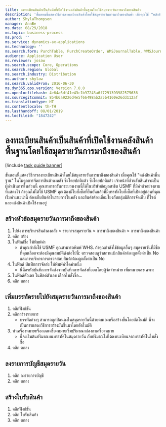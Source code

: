 ```yaml
---
title: ลงทะเบียนสินค้าเป็นสินค้าที่เปิดใช้งานคลังสินค้าพื้นฐานโดยใช้สมุดรายวันการมาถึงของสินค้า
description: 'ขั้นตอนนี้แสดงวิธีการลงทะเบียนสินค้าโดยใช้สมุดรายวันการมาถึงของสินค้า เมื่อคุณใช้ "คลังสินค้าพื้นฐาน" ในโมดูลการจัดการสินค้าคงคลัง ซึ่งโดยปกติแล้ว '
author: ShylaThompson
manager: AnnBe
ms.date: 08/29/2018
ms.topic: business-process
ms.prod: ''
ms.service: dynamics-ax-applications
ms.technology: ''
ms.search.form: PurchTable, PurchCreateOrder, WMSJournalTable, WMSJournalCreate, PurchEditLines
audience: Application User
ms.reviewer: josaw
ms.search.scope: Core, Operations
ms.search.region: Global
ms.search.industry: Distribution
ms.author: shylaw
ms.search.validFrom: 2016-06-30
ms.dyn365.ops.version: Version 7.0.0
ms.openlocfilehash: 4e64a6df41e43c1b97243a6f7291393982575636
ms.sourcegitcommit: 8b4b6a9226d4e5f66498ab2a5b4160e26dd112af
ms.translationtype: HT
ms.contentlocale: th-TH
ms.lasthandoff: 08/01/2019
ms.locfileid: "1847242"
---
```

# <a name="register-items-for-a-basic-warehousing-enabled-item-using-an-item-an-item-arrival-journal"></a>ลงทะเบียนสินค้าเป็นสินค้าที่เปิดใช้งานคลังสินค้าพื้นฐานโดยใช้สมุดรายวันการมาถึงของสินค้า

[!include [task guide banner](../../includes/task-guide-banner.md)]

ขั้นตอนนี้แสดงวิธีการลงทะเบียนสินค้าโดยใช้สมุดรายวันการมาถึงของสินค้า เมื่อคุณใช้ "คลังสินค้าพื้นฐาน" ในโมดูลการจัดการสินค้าคงคลัง ซึ่งโดยปกติแล้ว  ซึ่งโดยปกติแล้ว เจ้าหน้าที่ส่วนรับสินค้าจะเป็นผู้ดำเนินการในส่วนนี้ คุณสามารถรันกระบวนงานนี้ได้ในบริษัทข้อมูลสาธิต USMF ที่มีค่าตัวอย่างตามที่แสดงไว้  ถ้าคุณไม่ได้ใช้ USMF คุณต้องมีใบสั่งซื้อที่ยืนยันแล้วที่มีบรรทัดใบสั่งซื้อที่เปิดอยู่ก่อนที่คุณเริ่มคำแนะนำนี้ ต้องเก็บสินค้าในรายการในคลัง และสินค้าต้องเชื่อมโยงกับกลุ่มมิติการจัดเก็บ ที่ไซต์และคลังสินค้าเปิดใช้งานอยู่


## <a name="create-item-arrival-journal-header"></a>สร้างหัวข้อสมุดรายวันการมาถึงของสินค้า
1. ไปยัง การบริหารสินค้าคงคลัง > รายการสมุดรายวัน > การมาถึงของสินค้า > การมาถึงของสินค้า
2. คลิก สร้าง
3. ในฟิลด์ชื่อ ให้พิมพ์ค่า 
    * ถ้าคุณกำลังใช้ USMF คุณสามารถพิมพ์ WHS. ถ้าคุณกำลังใช้ข้อมูลอื่นๆ สมุดรายวันที่มีชื่อที่คุณเลือกจะต้องมีคุณสมบัติดังต่อไปนี้: ตรวจสอบดูว่าสถานเบิกสินค้าต้องถูกตั้งค่าเป็น No และการบริหารการตรวจสอบสินค้าต้องถูกตั้งค่าเป็น No  
4. ในฟิลด์ บันทึกการจัดส่ง ให้พิมพ์ค่าใดค่าหนึ่ง
    * นี่คือรหัสบันทึกการจัดส่งจากบันทึกการจัดส่งที่ออกโดยผู้จัดจำหน่าย  เพิ่มหมายเลขเฉพาะ  
5. ในฟิลด์ตัวเลข ในฟิลด์ตัวเลข เลือกใบสั่งซื้อ...
6. คลิก ตกลง

## <a name="add-lines-to-item-arrival-journal"></a>เพิ่มบรรทัดรายไปยังสมุดรายวันการมาถึงของสินค้า
1. คลิกฟังก์ชัน
2. คลิกสร้างรายการ
    * บรรทัดต่างๆ สามารถถูกป้อนลงในสมุดรายวันนี้ด้วยตนเองหรือสร้างขึ้นโดยอัตโนมัติ  นี่จะเป็นการแสดงวิธีการสร้างมันขึ้นมาโดยอัตโนมัติ  
3. ทำเครื่องหมายหรือถอดเครื่องหมายเริ่มปริมาณกล่องกาเครื่องหมาย
    * นี่จะเริ่มต้นปริมาณบนบรรทัดในสมุดรายวัน กับปริมาณไม่ได้ลงทะเบียนจากบรรทัดในใบสั่งซื้อ  
4. คลิก ตกลง

## <a name="post-the-journal"></a>ลงรายการบัญชีสมุดรายวัน
1. คลิก ลงรายการบัญชี
2. คลิก ตกลง

## <a name="generate-the-product-receipt"></a>สร้างใบรับสินค้า
1. คลิกฟังก์ชัน
2. คลิก ใบรับสินค้า
3. คลิก ตกลง

